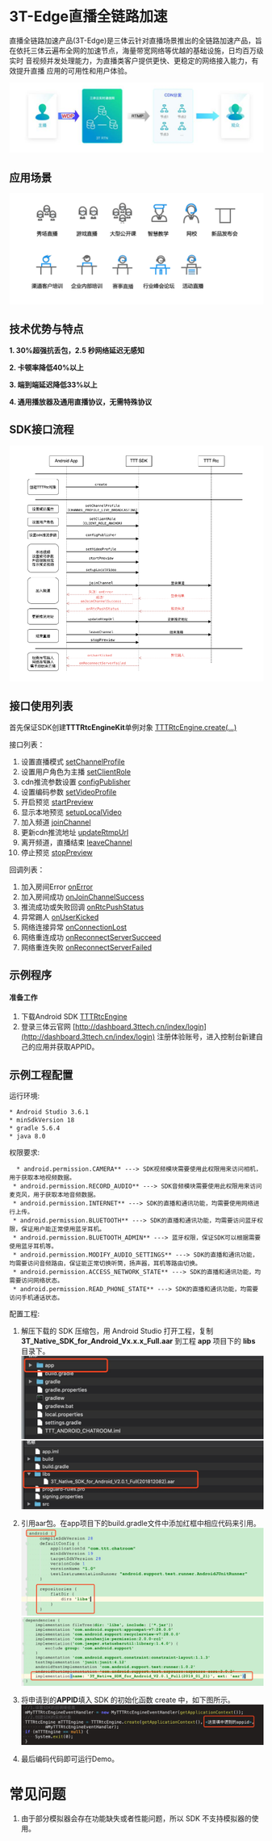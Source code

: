# 3T-Edge直播全链路加速
直播全链路加速产品(3T-Edge)是三体云针对直播场景推出的全链路加速产品，旨在依托三体云遍布全网的加速节点，海量带宽网络等优越的基础设施，日均百万级实时 音视频并发处理能力，为直播类客户提供更快、更稳定的网络接入能力，有效提升直播 应用的可用性和用户体验。

![](case.png)

## 应用场景

![](sence.png)

## 技术优势与特点

**1. 30%超强抗丢包，2.5 秒网络延迟无感知**

**2. 卡顿率降低40%以上**

**3. 端到端延迟降低33%以上**

**4. 通用播放器及通用直播协议，无需特殊协议**

## SDK接口流程

![](up.png)

## 接口使用列表

首先保证SDK创建**TTTRtcEngineKit**单例对象 [TTTRtcEngine.create(...)](http://doc3.3ttech.cn/live/client-api/android/methods.html#create)

接口列表：

1. 设置直播模式 [setChannelProfile](http://doc3.3ttech.cn/live/client-api/android/methods.html#setChannelProfile)
2. 设置用户角色为主播 [setClientRole](http://doc3.3ttech.cn/live/client-api/android/methods.html#setClientRole)
3. cdn推流参数设置 [configPublisher](http://doc3.3ttech.cn/live/client-api/android/methods.html#configPublisher)
4. 设置编码参数 [setVideoProfile](http://doc3.3ttech.cn/live/client-api/android/methods.html#setVideoProfile)
5. 开启预览 [startPreview](http://doc3.3ttech.cn/live/client-api/android/methods.html#startPreview)
6. 显示本地预览 [setupLocalVideo](http://doc3.3ttech.cn/live/client-api/android/methods.html#setupLocalVideo)
7. 加入频道 [joinChannel](http://doc3.3ttech.cn/live/client-api/android/methods.html#joinChannel)
8. 更新cdn推流地址 [updateRtmpUrl](http://doc3.3ttech.cn/live/client-api/android/methods.html#updateRtmpUrl)
9. 离开频道，直播结束 [leaveChannel](http://doc3.3ttech.cn/live/client-api/android/methods.html#leaveChannel)
10. 停止预览 [stopPreview](http://doc3.3ttech.cn/live/client-api/android/methods.html#stopPreview)

回调列表：

1. 加入房间Error [onError](http://doc3.3ttech.cn/live/client-api/android/callbacks.html#onError)
2. 加入房间成功 [onJoinChannelSuccess](http://doc3.3ttech.cn/live/client-api/android/callbacks.html#onJoinChannelSuccess)
3. 推流成功或失败回调 [onRtcPushStatus](http://doc3.3ttech.cn/live/client-api/android/callbacks.html#onRtcPushStatus)
4. 异常踢人 [onUserKicked](http://doc3.3ttech.cn/live/client-api/android/callbacks.html#onUserKicked)
5. 网络连接异常 [onConnectionLost](http://doc3.3ttech.cn/live/client-api/android/callbacks.html#onConnectionLost)
6. 网络重连成功 [onReconnectServerSucceed](http://doc3.3ttech.cn/live/client-api/android/callbacks.html#onReconnectServerSucceed)
7. 网络重连失败 [onReconnectServerFailed](http://doc3.3ttech.cn/live/client-api/android/callbacks.html#onReconnectServerFailed)


## 示例程序

#### 准备工作
1. 下载Android SDK [TTTRtcEngine](https://github.com/santiyun/Android-LiveSDK)
2. 登录三体云官网 [http://dashboard.3ttech.cn/index/login](http://dashboard.3ttech.cn/index/login) 注册体验账号，进入控制台新建自己的应用并获取APPID。

## 示例工程配置

运行环境:
	
    * Android Studio 3.6.1
    * minSdkVersion 18
    * gradle 5.6.4
    * java 8.0

权限要求:
	
	  * android.permission.CAMERA** ---> SDK视频模块需要使用此权限用来访问相机，用于获取本地视频数据。
     * android.permission.RECORD_AUDIO** ---> SDK音频模块需要使用此权限用来访问麦克风，用于获取本地音频数据。
     * android.permission.INTERNET** ---> SDK的直播和通讯功能，均需要使用网络进行上传。
     * android.permission.BLUETOOTH** ---> SDK的直播和通讯功能，均需要访问蓝牙权限，保证用户能正常使用蓝牙耳机。
     * android.permission.BLUETOOTH_ADMIN** ---> 蓝牙权限，保证SDK可以根据需要使用蓝牙耳机等。
     * android.permission.MODIFY_AUDIO_SETTINGS** ---> SDK的直播和通讯功能，均需要访问音频路由，保证能正常切换听筒，扬声器，耳机等路由切换。
     * android.permission.ACCESS_NETWORK_STATE** ---> SDK的直播和通讯功能，均需要访问网络状态。
     * android.permission.READ_PHONE_STATE** ---> SDK的直播和通讯功能，均需要访问手机通话状态。
   
配置工程:

1. 解压下载的 SDK 压缩包，用 Android Studio 打开工程，复制**3T\_Native\_SDK\_for\_Android\_Vx.x.x\_Full.aar** 到工程 **app** 项目下的 **libs** 目录下。
![](Android_2.jpg) 
![](Android_3.jpg) 
3. 引用aar包。在app项目下的build.gradle文件中添加红框中相应代码来引用。
![](Android_6.jpg) 
![](Android_7.jpg) 

4. 将申请到的**APPID**填入 SDK 的初始化函数 create 中，如下图所示。
![](Android_8.jpg)
5. 最后编码代码即可运行Demo。

# 常见问题
1. 由于部分模拟器会存在功能缺失或者性能问题，所以 SDK 不支持模拟器的使用。

